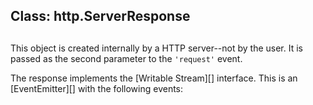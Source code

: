 ## Class: http.ServerResponse

## 

This object is created internally by a HTTP server--not by the user. It is
passed as the second parameter to the `'request'` event.

The response implements the \[Writable Stream\]\[\] interface. This is an
\[EventEmitter\]\[\] with the following events:
